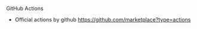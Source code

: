 GitHub Actions
 - Official actions by github
   https://github.com/marketplace?type=actions

[//]: # (add info on runner )